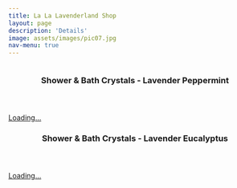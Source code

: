 ```yaml
---
title: La La Lavenderland Shop
layout: page
description: 'Details'
image: assets/images/pic07.jpg
nav-menu: true
---
```



<div id="main">


<section id="two" class="spotlights">
	<section>
		<a href="generic.html" class="image">
			<img src="assets/images/pic08.jpg" alt="" data-position="center center" />
		</a>
		<div class="content">
				<header class="major">
					<h3>Shower & Bath Crystals - Lavender Peppermint</h3>
				</header>
				    <script src="https://gumroad.com/js/gumroad-embed.js"></script>
                    <div class="gumroad-product-embed" data-gumroad-product-id="tEdGu"><a href="https://gumroad.com/l/tEdGu">Loading...</a></div>
		</div>
	</section>


<section>
		<a href="generic.html" class="image">
			<img src="assets/images/pic08.jpg" alt="" data-position="center center" />
		</a>
		<div class="content">
				<header class="major">
					<h3>Shower & Bath Crystals - Lavender Eucalyptus</h3>
				</header>
				    <script src="https://gumroad.com/js/gumroad-embed.js"></script>
                    <div class="gumroad-product-embed" data-gumroad-product-id="DToMn"><a href="https://gumroad.com/l/DToMn">Loading...</a></div>
		</div>
</section>


</div>